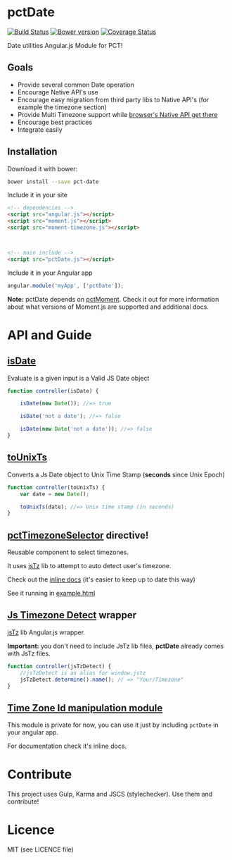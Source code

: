 pctDate
=========

[![Build Status](https://travis-ci.org/percona/pctDate.svg?branch=master)](https://travis-ci.org/percona/pctDate)
[![Bower version](https://badge.fury.io/bo/pct-date.svg)](http://badge.fury.io/bo/pct-date)
[![Coverage Status](https://img.shields.io/coveralls/percona/pctDate.svg)](https://coveralls.io/r/percona/pctDate)


Date utilities Angular.js Module for PCT!

## Goals

- Provide several common Date operation
- Encourage Native API's use
- Encourage easy migration from third party libs to Native API's (for example the timezone section)
- Provide Multi Timezone support while [browser's Native API get there](https://developer.mozilla.org/en-US/docs/Web/JavaScript/Reference/Global_Objects/Intl)
- Encourage best practices
- Integrate easily 

## Installation

Download it with bower:

```sh
bower install --save pct-date
```


Include it in your site
```html
<!-- dependencies -->
<script src="angular.js"></script>
<script src="moment.js"></script>
<script src="moment-timezone.js"></script>



<!-- main include -->
<script src="pctDate.js"></script>
```




Include it in your Angular app
```javascript
angular.module('myApp', ['pctDate']);
```

**Note:** pctDate depends on [pctMoment](https://github.com/percona/pctMoment). 
Check it out for more information about what versions of Moment.js are supported
and additional docs.
 

# API and Guide

## [isDate](src/isDate.service.js)

Evaluate is a given input is a Valid JS Date object

```javascript
function controller(isDate) {

    isDate(new Date()); //=> true

    isDate('not a date'); //=> false

    isDate(new Date('not a date')); //=> false
}
```  
    

## [toUnixTs](src/toUnixTs.service.js)

Converts a Js Date object to Unix Time Stamp 
(**seconds** since Unix Epoch)
 


```javascript
function controller(toUnixTs) {
    var date = new Date();

    toUnixTs(date); //=> Unix time stamp (in seconds)
}
```  


## [pctTimezoneSelector](src/timezoneSelector/timezoneSelector.directive.js) directive!


Reusable component to select timezones.

It uses [jsTz](https://bitbucket.org/pellepim/jstimezonedetect) lib to 
attempt to auto detect user's timezone.


Check out the [inline docs](src/timezoneSelector/timezoneSelector.directive.js) (it's easier to keep up to date this way)

See it running in [example.html](example.html)





## [Js Timezone Detect](src/utils/jsTzDetect) wrapper

[jsTz](https://bitbucket.org/pellepim/jstimezonedetect) lib Angular.js wrapper.

**Important:**  you don't need to include JsTz lib files, **pctDate** already comes
with JsTz files.


```javascript
function controller(jsTzDetect) {
    //jsTzDetect is an alias for window.jstz
    jsTzDetect.determine().name(); // => "Your/Timezone"
}
```


##  [Time Zone Id manipulation module](src/utils/tzId)

This module is private for now, you can use it just by including `pctDate` in your
angular app.

For documentation check it's inline docs.


# Contribute

This project uses Gulp, Karma and JSCS (stylechecker).
Use them and contribute!

# Licence

MIT (see LICENCE file)
